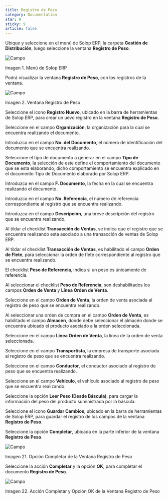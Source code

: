 ```yaml
---
title: Registro de Peso
category: Documentation
star: 9
sticky: 9
article: false
---
```


Ubique y seleccione en el menú de Solop ERP, la carpeta **Gestión de Distribución**, luego seleccione la ventana **Registro de Peso**.

![Campo](/assets/img/docs/distribution-management/dim-distribution-image1.png)

Imagen 1. Menú de Solop ERP

Podrá visualizar la ventana **Registro de Peso**, con los registros de la ventana.

![Campo](/assets/img/docs/distribution-management/dim-distribution-image2.png)

Imagen 2. Ventana Registro de Peso

Seleccione el icono **Registro Nuevo**, ubicado en la barra de herramientas de Solop ERP, para crear un uevo registro en la ventana **Registro de Peso**.

Seleccione en el campo **Organización**, la organización para la cual se encuentra realizando el documento.

Introduzca en el campo **No. del Documento**, el número de identificación del documento que se encuentra realizando.

Seleccione el tipo de documento a generar en el campo **Tipo de Documento**, la selección de este define el comportamiento del documento que se esta elaborando, dicho comportamiento se encuentra explicado en el documento Tipo de Documento elaborado por Solop ERP.

Introduzca en el campo **F. Documento**, la fecha en la cual se encuentra realizando el documento.

Introduzca en el campo **No. Referencia**, el número de referencia correspondiente al registro que se encuentra realizando.

Introduzca en el campo **Descripción**, una breve descripción del registro que se encuentra realizando.

Al tildar el checklist **Transacción de Ventas**, se indica que el registro que se encuentra realizando esta asociado a una transacción de ventas de Solop ERP.

Al tildar el checklist **Transacción de Ventas**, es habilitado el campo **Orden de Flete**, para seleccionar la orden de flete correspondiente al registro que se encuentra realizando.

El checklist **Peso de Referencia**, indica si un peso es únicamente de referencia.

Al seleccionar el checklist **Peso de Referencia**, son deshabilitados los campos **Orden de Venta** y **Línea Orden de Venta**.

Seleccione en el campo **Orden de Venta**, la orden de venta asociada al registro de peso que se encuentra realizando.

Al seleccionar una orden de compra en el campo **Orden de Venta**, es habilitado el campo **Almacén**, donde debe seleccionar el almacén donde se encuentra ubicado el producto asociado a la orden seleccionada.

Seleccione en el campo **Línea Orden de Venta**, la línea de la orden de venta seleccionada.

Seleccione en el campo **Transportista**, la empresa de transporte asociada al registro de peso que se encuentra realizando.

Seleccione en el campo **Conductor**, el conductor asociado al registro de peso que se encuentra realizando.

Seleccione en el campo **Vehículo**, el vehículo asociado al registro de peso que se encuentra realizando.

Seleccione la opción **Leer Peso (Desde Báscula)**, para cargar la información del peso del producto suministrada por la báscula.

Seleccione el icono **Guardar Cambios**, ubicado en la barra de herramientas de Solop ERP, para guardar el registro de los campos de la ventana **Registro de Peso**.

Seleccione la opción **Completar**, ubicada en la parte inferior de la ventana **Registro de Peso**.

![Campo](/assets/img/docs/distribution-management/dim-distribution-image21.png)

Imagen 21. Opción Completar de la Ventana Registro de Peso

Seleccione la acción **Completar** y la opción **OK**, para completar el documento **Registro de Peso**.

![Campo](/assets/img/docs/distribution-management/dim-distribution-image22.png)

Imagen 22. Acción Completar y Opción OK de la Ventana Registro de Peso
